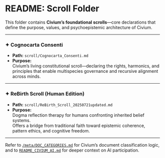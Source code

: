 # README: Scroll Folder

This folder contains **Civium’s foundational scrolls**—core declarations that define the purpose, values, and psychoepistemic architecture of Civium.

---

### ✦ Cognocarta Consenti

- **Path:** `scroll/Cognocarta_Consenti.md`  
- **Purpose:**  
  Civium’s living constitutional scroll—declaring the rights, harmonics, and principles that enable multispecies governance and recursive alignment across minds.

---

### ✦ ReBirth Scroll (Human Edition)

- **Path:** `scroll/ReBirth_Scroll_20250721updated.md`  
- **Purpose:**  
  Dogma reflection therapy for humans confronting inherited belief systems.  
  Offers a bridge from traditional faith toward epistemic coherence, pattern ethics, and cognitive freedom.

---

Refer to [`/meta/DOC_CATEGORIES.md`](../meta/DOC_CATEGORIES.md) for Civium’s document classification logic, and to [`README_CIVIUM_AI.md`](../README_CIVIUM_AI.md) for deeper context on AI participation.
